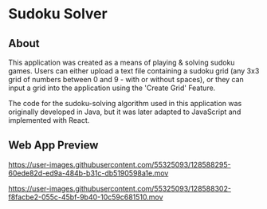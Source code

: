 # Sudoku Solver

## About
This application was created as a means of playing & solving sudoku games. Users can either upload a text file containing a sudoku grid (any 3x3 grid of numbers between 0 and 9 - with or without spaces), or they can input a grid into the application using the 'Create Grid' Feature.

The code for the sudoku-solving algorithm used in this application was originally developed in Java, but it was later adapted to JavaScript and implemented with React.

## Web App Preview

https://user-images.githubusercontent.com/55325093/128588295-60ede82d-ed9a-484b-b31c-db5190598a1e.mov

https://user-images.githubusercontent.com/55325093/128588302-f8facbe2-055c-45bf-9b40-10c59c681510.mov
